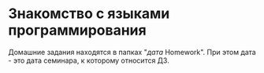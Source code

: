 # Знакомство с языками программирования
Домашние задания находятся в папках "*дата* Homework". При этом дата - это дата семинара, к которому относится ДЗ.
